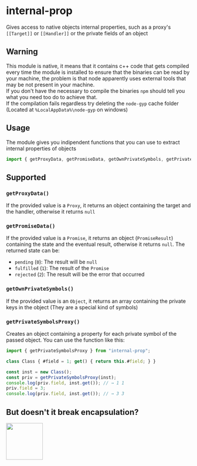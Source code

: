 
# internal-prop
Gives access to native objects internal properties, such as a proxy's `[[Target]]` or `[[Handler]]` or the private fields of an object

## Warning
This module is native, it means that it contains c++ code that gets compiled every time the module is installed to ensure that the binaries can be read by your machine, the problem is that node apparently uses external tools that may be not present in your machine. <br>
If you don't have the necessary to compile the binaries `npm` should tell you what you need too do to achieve that. <br>
If the compilation fails regardless try deleting the `node-gyp` cache folder (Located at `%LocalAppData%\node-gyp` on windows)

## Usage
The module gives you indipendent functions that you can use to extract internal properties of objects
```js
import { getProxyData, getPromiseData, getOwnPrivateSymbols, getPrivateSymbolsProxy } from "internal-prop";
```

## Supported

### `getProxyData()`
If the provided value is a `Proxy`, it returns an object containing the target and the handler, otherwise it returns `null`

### `getPromiseData()`
If the provided value is a `Promise`, it returns an object (`PromiseResult`) containing the state and the eventual result, otherwise it returns `null`.
The returned state can be:
- `pending` (`0`): The result will be `null`
- `fulfilled` (`1`): The result of the `Promise`
- `rejected` (`2`): The result will be the error that occurred

### `getOwnPrivateSymbols()`
If the provided value is an `Object`, it returns an array containing the private keys in the object (They are a special kind of symbols)

### `getPrivateSymbolsProxy()`
Creates an object containing a property for each private symbol of the passed object.
You can use the function like this:
```ts
import { getPrivateSymbolsProxy } from "internal-prop";

class Class { #field = 1; get() { return this.#field; } }

const inst = new Class();
const priv = getPrivateSymbolsProxy(inst);
console.log(priv.field, inst.get()); // → 1 1
priv.field = 3;
console.log(priv.field, inst.get()); // → 3 3
```

## But doesn't it break encapsulation?
<img src="https://i.imgur.com/7LrSrmZ.jpg" width=100 />